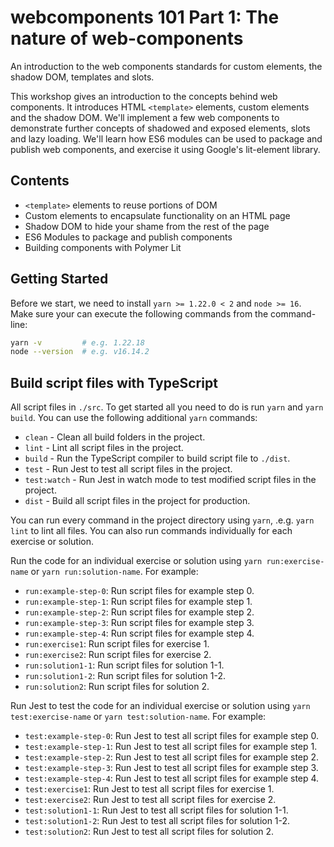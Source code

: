 # webcomponents 101 Part 1: The nature of web-components

An introduction to the web components standards for custom elements, the shadow DOM, templates and slots.

This workshop gives an introduction to the concepts behind web components. It introduces HTML `<template>` elements, custom elements and the shadow DOM. We'll implement a few web components to demonstrate further concepts of shadowed and exposed elements, slots and lazy loading. We'll learn how ES6 modules can be used to package and publish web components, and exercise it using Google's lit-element library.

## Contents

* `<template>` elements to reuse portions of DOM
* Custom elements to encapsulate functionality on an HTML page
* Shadow DOM to hide your shame from the rest of the page
* ES6 Modules to package and publish components
* Building components with Polymer Lit

## Getting Started

Before we start, we need to install `yarn >= 1.22.0 < 2` and `node >= 16`. Make sure your can execute the following commands from the command-line:

```bash
yarn -v         # e.g. 1.22.18
node --version  # e.g. v16.14.2
```

## Build script files with TypeScript

All script files in `./src`. To get started all you need to do is run `yarn` and `yarn build`.
You can use the following additional `yarn` commands:

* `clean` - Clean all build folders in the project.
* `lint` - Lint all script files in the project.
* `build` - Run the TypeScript compiler to build script file to `./dist`.
* `test` - Run Jest to test all script files in the project.
* `test:watch` - Run Jest in watch mode to test modified script files in the project.
* `dist` - Build all script files in the project for production.

You can run every command in the project directory using `yarn`, .e.g. `yarn lint` to lint all files. You can also run
commands individually for each exercise or solution.

Run the code for an individual exercise or solution using `yarn run:exercise-name` or `yarn run:solution-name`. For example:

* `run:example-step-0`:  Run script files for example step 0.
* `run:example-step-1`:  Run script files for example step 1.
* `run:example-step-2`:  Run script files for example step 2.
* `run:example-step-3`:  Run script files for example step 3.
* `run:example-step-4`:  Run script files for example step 4.
* `run:exercise1`:  Run script files for exercise 1.
* `run:exercise2`:  Run script files for exercise 2.
* `run:solution1-1`:  Run script files for solution 1-1.
* `run:solution1-2`:  Run script files for solution 1-2.
* `run:solution2`:  Run script files for solution 2.

Run Jest to test the code for an individual exercise or solution using `yarn test:exercise-name` or `yarn test:solution-name`. For example:

* `test:example-step-0`: Run Jest to test all script files for example step 0.
* `test:example-step-1`: Run Jest to test all script files for example step 1.
* `test:example-step-2`: Run Jest to test all script files for example step 2.
* `test:example-step-3`: Run Jest to test all script files for example step 3.
* `test:example-step-4`: Run Jest to test all script files for example step 4.
* `test:exercise1`: Run Jest to test all script files for exercise 1.
* `test:exercise2`: Run Jest to test all script files for exercise 2.
* `test:solution1-1`: Run Jest to test all script files for solution 1-1.
* `test:solution1-2`: Run Jest to test all script files for solution 1-2.
* `test:solution2`: Run Jest to test all script files for solution 2.
